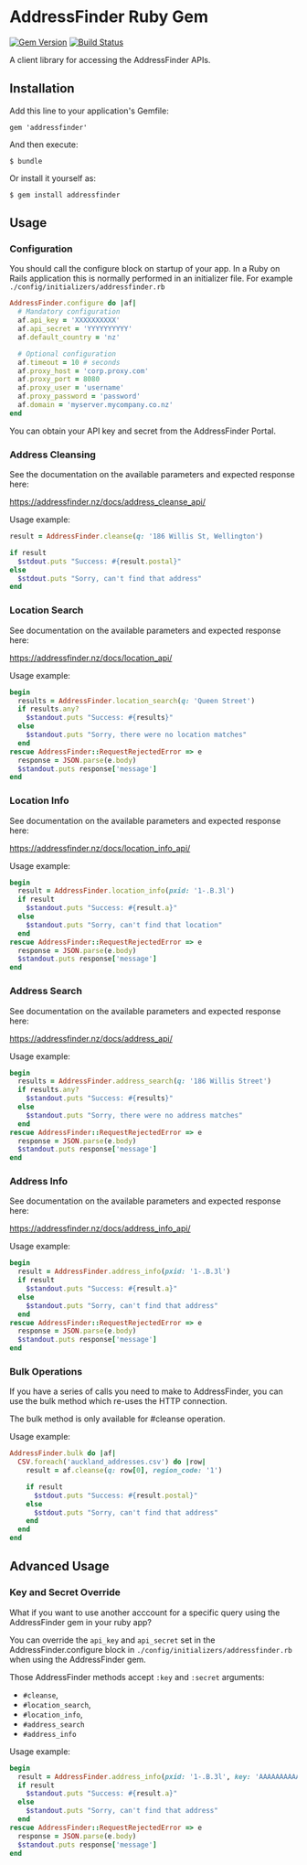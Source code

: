 # AddressFinder Ruby Gem

[![Gem Version](https://badge.fury.io/rb/addressfinder.svg)](http://badge.fury.io/rb/addressfinder)
[![Build  Status](https://travis-ci.org/AbleTech/addressfinder-ruby.svg)](https://travis-ci.org/AbleTech/addressfinder-ruby)

A client library for accessing the AddressFinder APIs.

## Installation

Add this line to your application's Gemfile:

    gem 'addressfinder'

And then execute:

    $ bundle

Or install it yourself as:

    $ gem install addressfinder

## Usage

### Configuration

You should call the configure block on startup of your app. In a Ruby on Rails application this
is normally performed in an initializer file. For example `./config/initializers/addressfinder.rb`

```ruby
AddressFinder.configure do |af|
  # Mandatory configuration
  af.api_key = 'XXXXXXXXXX'
  af.api_secret = 'YYYYYYYYYY'
  af.default_country = 'nz'

  # Optional configuration
  af.timeout = 10 # seconds
  af.proxy_host = 'corp.proxy.com'
  af.proxy_port = 8080
  af.proxy_user = 'username'
  af.proxy_password = 'password'
  af.domain = 'myserver.mycompany.co.nz'
end
```

You can obtain your API key and secret from the AddressFinder Portal.

### Address Cleansing

See the documentation on the available parameters and expected response here:

https://addressfinder.nz/docs/address_cleanse_api/

Usage example:

```ruby
result = AddressFinder.cleanse(q: '186 Willis St, Wellington')

if result
  $stdout.puts "Success: #{result.postal}"
else
  $stdout.puts "Sorry, can't find that address"
end
```

### Location Search

See documentation on the available parameters and expected response here:

https://addressfinder.nz/docs/location_api/

Usage example:

```ruby
begin
  results = AddressFinder.location_search(q: 'Queen Street')
  if results.any?
    $standout.puts "Success: #{results}"
  else
    $standout.puts "Sorry, there were no location matches"
  end
rescue AddressFinder::RequestRejectedError => e
  response = JSON.parse(e.body)
  $standout.puts response['message']
end
```

### Location Info

See documentation on the available parameters and expected response here:

https://addressfinder.nz/docs/location_info_api/

Usage example:

```ruby
begin
  result = AddressFinder.location_info(pxid: '1-.B.3l')
  if result
    $standout.puts "Success: #{result.a}"
  else
    $standout.puts "Sorry, can't find that location"
  end
rescue AddressFinder::RequestRejectedError => e
  response = JSON.parse(e.body)
  $standout.puts response['message']
end
```

### Address Search

See documentation on the available parameters and expected response here:

https://addressfinder.nz/docs/address_api/

Usage example:

```ruby
begin
  results = AddressFinder.address_search(q: '186 Willis Street')
  if results.any?
    $standout.puts "Success: #{results}"
  else
    $standout.puts "Sorry, there were no address matches"
  end
rescue AddressFinder::RequestRejectedError => e
  response = JSON.parse(e.body)
  $standout.puts response['message']
end
```

### Address Info

See documentation on the available parameters and expected response here:

https://addressfinder.nz/docs/address_info_api/

Usage example:

```ruby
begin
  result = AddressFinder.address_info(pxid: '1-.B.3l')
  if result
    $standout.puts "Success: #{result.a}"
  else
    $standout.puts "Sorry, can't find that address"
  end
rescue AddressFinder::RequestRejectedError => e
  response = JSON.parse(e.body)
  $standout.puts response['message']
end
```

### Bulk Operations

If you have a series of calls you need to make to AddressFinder, you can use the
bulk method which re-uses the HTTP connection.

The bulk method is only available for #cleanse operation.

Usage example:

```ruby
AddressFinder.bulk do |af|
  CSV.foreach('auckland_addresses.csv') do |row|
    result = af.cleanse(q: row[0], region_code: '1')

    if result
      $stdout.puts "Success: #{result.postal}"
    else
      $stdout.puts "Sorry, can't find that address"
    end
  end
end
```

## Advanced Usage

### Key and Secret Override

What if you want to use another acccount for a specific query using the AddressFinder gem in your ruby app?

You can override the `api_key` and `api_secret` set in the AddressFinder.configure block in `./config/initializers/addressfinder.rb` when using the AddressFinder gem.

Those AddressFinder methods accept `:key` and `:secret` arguments:
- `#cleanse`,
- `#location_search`,
- `#location_info`,
- `#address_search`
- `#address_info`

Usage example:

```ruby
begin
  result = AddressFinder.address_info(pxid: '1-.B.3l', key: 'AAAAAAAAAAAAA', secret: 'BBBBBBBBBBBBB')
  if result
    $standout.puts "Success: #{result.a}"
  else
    $standout.puts "Sorry, can't find that address"
  end
rescue AddressFinder::RequestRejectedError => e
  response = JSON.parse(e.body)
  $standout.puts response['message']
end
```

